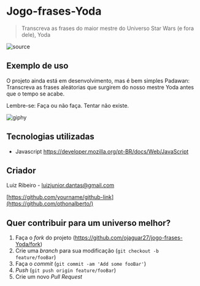 # Jogo-frases-Yoda
> Transcreva as frases do maior mestre do Universo Star Wars (e fora dele), Yoda

![source](https://user-images.githubusercontent.com/44420390/65697322-1e7d1f00-e051-11e9-9e93-5be200a14ebd.gif)

## Exemplo de uso

O projeto ainda está em desenvolvimento, mas é bem simples Padawan: Transcreva as frases aleátorias que surgirem do nosso mestre Yoda antes que o tempo se acabe. 

Lembre-se: Faça ou não faça. Tentar não existe.

![giphy](https://user-images.githubusercontent.com/44420390/65693883-60a36200-e04b-11e9-8df3-6b950d33dbea.gif)

## Tecnologias utilizadas

- Javascript <a> https://developer.mozilla.org/pt-BR/docs/Web/JavaScript </a>

## Criador
Luiz Ribeiro - luizjunior.dantas@gmail.com

[https://github.com/yourname/github-link](https://github.com/othonalberto/)

## Quer contribuir para um universo melhor?

1. Faça o _fork_ do projeto (<https://github.com/ojaguar27/jogo-frases-Yoda/fork>)
2. Crie uma _branch_ para sua modificação (`git checkout -b feature/fooBar`)
3. Faça o _commit_ (`git commit -am 'Add some fooBar'`)
4. _Push_ (`git push origin feature/fooBar`)
5. Crie um novo _Pull Request_

[npm-image]: https://img.shields.io/npm/v/datadog-metrics.svg?style=flat-square
[npm-url]: https://npmjs.org/package/datadog-metrics
[npm-downloads]: https://img.shields.io/npm/dm/datadog-metrics.svg?style=flat-square
[travis-image]: https://img.shields.io/travis/dbader/node-datadog-metrics/master.svg?style=flat-square
[travis-url]: https://travis-ci.org/dbader/node-datadog-metrics
[wiki]: https://github.com/seunome/seuprojeto/wiki
